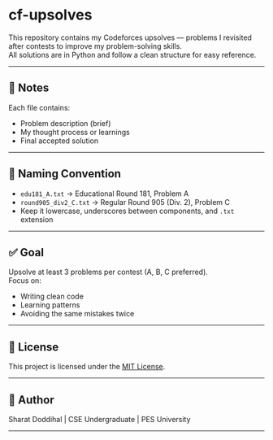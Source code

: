# cf-upsolves

This repository contains my Codeforces upsolves — problems I revisited after contests to improve my problem-solving skills.  
All solutions are in Python and follow a clean structure for easy reference.

---
## :memo: Notes
Each file contains:
- Problem description (brief)
- My thought process or learnings
- Final accepted solution

---

## 📌 Naming Convention

- `edu181_A.txt` → Educational Round 181, Problem A  
- `round905_div2_C.txt` → Regular Round 905 (Div. 2), Problem C  
- Keep it lowercase, underscores between components, and `.txt` extension

---

## ✅ Goal

Upsolve at least 3 problems per contest (A, B, C preferred).  
Focus on:
- Writing clean code  
- Learning patterns  
- Avoiding the same mistakes twice  

---

## 🪪 License

This project is licensed under the [MIT License](https://opensource.org/licenses/MIT).

---

## :raising_hand: Author

Sharat Doddihal | CSE Undergraduate | PES University

---


